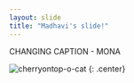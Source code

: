 ```yaml
---
layout: slide
title: "Madhavi's slide!"
---
```


CHANGING CAPTION - MONA

![cherryontop-o-cat](https://octodex.github.com/mona-lovelace)
{: .center}
